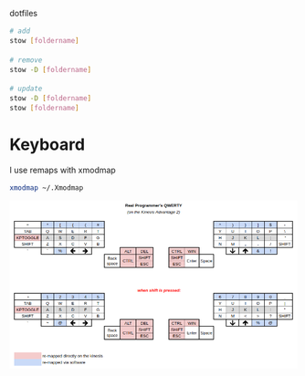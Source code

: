 dotfiles

```bash
# add
stow [foldername]

# remove
stow -D [foldername]

# update
stow -D [foldername]
stow [foldername]
```

# Keyboard
I use remaps with xmodmap

```bash
xmodmap ~/.Xmodmap
```

![keyboard-layout](keyboard.png)
